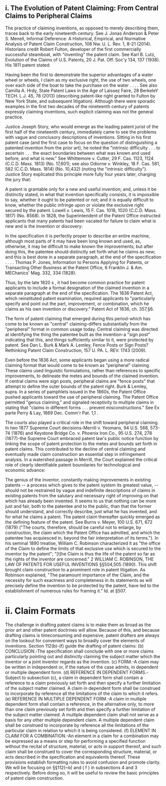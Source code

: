 
## i. The Evolution of Patent Claiming: From Central Claims to Peripheral Claims

The practice of claiming inventions, as opposed to merely describing them, traces back to the early nineteenth century. See J. Jonas Anderson \& Peter S. Menell, Informal Deference: A Historical, Empirical, and Normative Analysis of Patent Claim Construction, 108 Nw. U. L. Rev. 1, 8-21 (2014). Historians credit Robert Fulton, developer of the first commercially successful steamboat, with "inventing" the patent claim. See Karl B. Lutz, Evolution of the Claims of U.S. Patents, 20 J. Pat. Off. Soc'y 134, 137 (1938). His 1811 patent stated:

Having been the first to demonstrate the superior advantages of a water wheel or wheels, I claim as my exclusive right, the use of two wheels, one over each side of the boat to take the purchase on the water . . . .
See also Camilla A. Hrdy, State Patent Laws in the Age of Laissez Faire, 28 BerkeleY TECH. L.J. 45, 78 (2013) (describing patent-like right granted to Fulton by New York State, and subsequent litigation). Although there were sporadic examples in the first two decades of the nineteenth century of patents expressly claiming inventions, such explicit claiming was not the general practice.

Justice Joseph Story, who would emerge as the leading patent jurist of the first half of the nineteenth century, immediately came to see the problems with vague and conclusory descriptions of inventions. Sitting in his first patent case (and the first case to focus on the question of distinguishing a patented invention from the prior art), he noted the "intrinsic difficulty . . . to ascertain . . . the exact boundaries between what was known and used before, and what is new." See Whittemore v. Cutter, 29 F. Cas. 1123, 1124 (C.C.D. Mass. 1813) (No. 17,601); see also Odiorne v. Winkley, 18 F. Cas. 581, 582 (C.C.D. Mass. 1814) (No. 10,432) (noting the "intrinsic difficulty"). Justice Story explicated this principle more fully four years later, charging the jury that:

A patent is grantable only for a new and useful invention; and, unless it be distinctly stated, in what that invention specifically consists, it is impossible to say, whether it ought to be patented or not; and it is equally difficult to know, whether the public infringe upon or violate the exclusive right secured by the patent.
Lowell v. Lewis, 15 F. Cas. 1018, 1020 (C.C.D. Mass. 1817) (No. 8568).
In 1828, the Superintendent of the Patent Office instructed applicants that many patents had been vacated for failure to claim what is new and is the invention or discovery:

In the specification it is perfectly proper to describe an entire machine, although most parts of it may have been long known and used, as, otherwise, it may be difficult to make known the improvements; but after doing this, the patentee should distinctly set forth what he claims as new; and this is best done in a separate paragraph, at the end of the specification . . . .
Thomas P. Jones, Information to Persons Applying for Patents, or Transacting Other Business at the Patent Office, 6 Franklin J. \& Am. MEChanics' Mag. 332, 334 (1828).

Thus, by the late 1820 s , it had become common practice for patent applicants to include a formal designation of the claimed invention in a separate paragraph at the end of the specification. The 1836 Patent Act, which reinstituted patent examination, required applicants to "particularly specify and point out the part, improvement, or combination, which he claims as his own invention or discovery." Patent Act of 1836, ch. 357,§6.

The form of patent claiming that emerged during this period-which has come to be known as "central" claiming-differs substantially from the "peripheral" format in common usage today. Central claiming was directed at identifying the thing the patentee built as the invention-a "sign post" indicating that this, and things sufficiently similar to it, were protected by patent. See Dan L. Burk \& Mark A. Lemley, Fence Posts or Sign Posts? Rethinking Patent Claim Construction, 157 U. PA. L. REV. 1743 (2009).

Even before the 1836 Act, some applicants began using a more radical claiming format that would come to be known as "peripheral" claiming. These claims used linguistic formulations, rather than references to specific improvements, to delineate the metes and bounds of the claimed invention. If central claims were sign posts, peripheral claims are "fence posts" that attempt to define the outer bounds of the patent right. Burk \& Lemley, supra. In a series of pamphlets issued in the 1860s, the Patent Office pushed applicants toward the use of peripheral claiming. The Patent Office permitted "genus claiming," and signaled receptivity to multiple claims in stating that "claims in different forms . . . prevent misconstructions." See Ex parte Perry \& Lay, 1869 Dec. Comm'r Pat. 1,1 .

The courts also played a critical role in the shift toward peripheral claiming. In two 1877 Supreme Court decisions-Merrill v. Yeomans, 94 U.S. 568, 573-74 (1876) and Keystone Bridge Co. v. Phoenix Iron Co., 95 U.S. 274, 278 (1877)-the Supreme Court embraced patent law's public notice function by linking the scope of patent protection to the metes and bounds set forth in patent claims. This contributed to the decline of central claiming and eventually made claim construction an essential step in infringement analysis. In a watershed passage in Merrill, the Court explained the critical role of clearly identifiable patent boundaries for technological and economic advance:

The genius of the inventor, constantly making improvements in existing patents -- a process which gives to the patent system its greatest value, -- should not be restrained by vague and indefinite descriptions of claims in existing patents from the salutary and necessary right of improving on that which has already been invented. It seems to us that nothing can be more just and fair, both to the patentee and to the public, than that the former should understand, and correctly describe, just what he has invented, and for what he claims a patent.
The patent claim thereafter quickly emerged as the defining feature of the patent. See Burns v. Meyer, 100 U.S. 671, 672 (1879) ("The courts, therefore, should be careful not to enlarge, by construction, the claim which the Patent Office has admitted, and which the patentee has acquiesced in, beyond the fair interpretation of its terms."). In his seminal 1890 treatise, William C. Robinson characterized it as "the office of the Claim to define the limits of that exclusive use which is secured to the inventor by the patent"; "[t]he Claim is thus the life of the patent so far as the rights of the inventor are concerned." 2 WILLIAM C. ROBINSON, THE LAW OF PATENTS FOR USEFUL INVENTIONS §§504,505 (1890). This shift brought claim construction to a prominent role in patent litigation. As Robinson explained, "The paramount importance of the Claim, and the necessity for such exactness and completeness in its statements as will precisely define the invention to be protected by the patent, have led to the establishment of numerous rules for framing it." Id. at §507.

# ii. Claim Formats 

The challenge in drafting patent claims is to make them as broad as the prior art and other patent doctrines will allow. Because of this, and because drafting claims is timeconsuming and expensive, patent drafters are always on the lookout for convenient ways to broadly cover the elements of inventions. Section 112(b)-(f) guide the drafting of patent claims:
(b) CONCLUSION.-The specification shall conclude with one or more claims particularly pointing out and distinctly claiming the subject matter which the inventor or a joint inventor regards as the invention.
(c) FORM.-A claim may be written in independent or, if the nature of the case admits, in dependent or multiple dependent form.
(d) REFERENCE IN DEPENDENT FORMS.-Subject to subsection (c), a claim in dependent form shall contain a reference to a claim previously set forth and then specify a further limitation of the subject matter claimed. A claim in dependent form shall be construed to incorporate by reference all the limitations of the claim to which it refers.
(e) REFERENCE IN MULTIPLE DEPENDENT FORM.-A claim in multiple dependent form shall contain a reference, in the alternative only, to more than one claim previously set forth and then specify a further limitation of the subject matter claimed. A multiple dependent claim shall not serve as a basis for any other multiple dependent claim. A multiple dependent claim shall be construed to incorporate by reference all the limitations of the particular claim in relation to which it is being considered.
(f) ELEMENT IN CLAIM FOR A COMBINATION.-An element in a claim for a combination may be expressed as a means or step for performing a specified function without the recital of structure, material, or acts in support thereof, and such claim shall be construed to cover the corresponding structure, material, or acts described in the specification and equivalents thereof.
These provisions establish formatting rules to avoid confusion and promote clarity. We will be focusing on §§112(~b) and ( f ) in subsections 4 and 3 respectively. Before doing so, it will be useful to review the basic principles of patent claim construction.